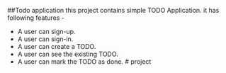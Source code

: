 ##Todo application 
this project contains simple TODO Application.
it has following features -

- A user can sign-up.
- A user can sign-in.
- A user can create a TODO.
- A user can see the existing TODO.
- A user can mark the TODO as done.
#   p r o j e c t  
 